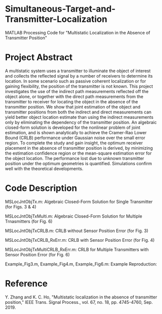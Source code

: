 # Simultaneous-Target-and-Transmitter-Localization
MATLAB Processing Code for "Multistatic Localization in the Absence of Transmitter Position"

# Project Abstract

A multistatic system uses a transmitter to illuminate the object of interest and collects the reflected signal by a number of receivers to determine its location. In some scenario such as passive coherent localization or for gaining flexibility, the position of the transmitter is not known. This project investigates the use of the indirect path measurements reflected off the object alone, or together with the direct path measurements from the transmitter to receiver for locating the object in the absence of the transmitter position. We show that joint estimation of the object and transmitter positions from both the indirect and direct measurements can yield better object location estimate than using the indirect measurements only by eliminating the dependency of the transmitter position. An algebraic closed-form solution is developed for the nonlinear problem of joint estimation, and is shown analytically to achieve the Cramer-Rao Lower Bound (CRLB) performance under Gaussian noise over the small error region. To complete the study and gain insight, the optimum receiver placement in the absence of transmitter position is derived, by minimizing the estimation confidence region or the mean-square estimation error for the object location. The performance lost due to unknown transmitter position under the optimum geometries is quantified. Simulations confirm well with the theoretical developments.

# Code Description

MSLocJntObjTx.m: Algebraic Closed-Form Solution for Single Transmitter (for Figs. 3 & 4)

MSLocJntObjTxMulti.m: Algebraic Closed-Form Solution for Multiple Trnasmitters (for Fig. 6)

MSLocJntObjTxCRLB.m: CRLB without Sensor Position Error (for Fig. 3)

MSLocJntObjTxCRLB_RxErr.m: CRLB with Sensor Position Error (for Fig. 4)

MSLocJntObjTxMultiCRLB_RxErr.m: CRLB for Multiple Transmitters with Sensor Position Error (for Fig. 6)

Example_Fig3.m, Example_Fig4.m, Example_Fig6.m: Example Reproduction: 

# Reference

Y. Zhang and K. C. Ho, "Multistatic localization in the absence of transmitter position," IEEE Trans. Signal Process., vol. 67, no. 18, pp. 4745-4760, Sep. 2019.

